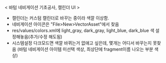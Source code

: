 
< 바텀 네비게이션 기초공사, 캘린더 UI >

- 캘린더는 커스텀 캘린더로 바꾸는 중이라 색깔 이상함.
- 네비게이션 아이콘은 "File>New>VectorAsset"에서 찾음
- res/values/colors.xml에 light_gray, dark_gray, light_blue, dark_blue 색 설정해놓음(추가/수정 해도됨)
- 시스템설정 다크모드면 색깔 바뀌는거 없애고 싶은데, 몇개는 어디서 바꾸는지 못찾음
  (바텀 네비게이션 아이템 미선택 색상, 최상단에 fragment이름 나오는 부분 색상)
